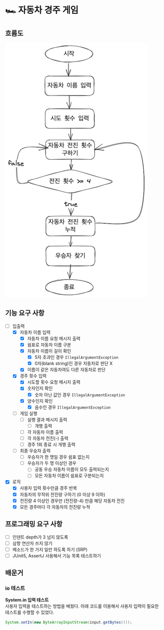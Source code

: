 # 🏎️ 자동차 경주 게임

## 흐름도

![flow_chart.png](flow_chart.png)

## 기능 요구 사항

- [ ] 입출력
    - [x] 자동차 이름 입력
        - [x] 자동차 이름 요청 메시지 출력
        - [x] 쉼표로 자동차 이름 구분
        - [x] 자동차 이름이 길이 확인
            - [x] 5자 초과인 경우 `IllegalArgumentException`
            - [x] 0자(blank string)인 경우 자동차로 판단 X
        - [x] 이름이 같은 자동차여도 다른 자동차로 판단

    - [x] 경주 횟수 입력
        - [x] 시도할 횟수 요청 메시지 출력
        - [x] 숫자인지 확인
            - [x] 숫자 아닌 값인 경우 `IllegalArgumentException`
        - [x] 양수인지 확인
            - [x] 음수인 경우 `IllegalArgumentException`

    - [ ] 게임 실행
        - [ ] 실행 결과 메시지 출력
            - [ ] 개행 출력
        - [ ] 각 자동차 이름 출력
        - [ ] 각 자동차 전진(-) 출력
        - [ ] 경주 1회 종료 시 개행 출력

    - [ ] 최종 우승자 출력
        - [ ] 우승자가 한 명일 경우 쉼표 없는지
        - [ ] 우승자가 두 명 이상인 경우
            - [ ] 공동 우승 자동차 이름이 모두 출력되는지
            - [ ] 모든 자동차 이름이 쉼표로 구분되는지

- [x] 로직
    - [x] 사용자 입력 횟수만큼 경주 반복
    - [x] 자동차의 무작위 전진량 구하기 (0 이상 9 이하)
    - [x] 전진량 4 이상인 경우만 (전진량-4) 만큼 해당 자동차 전진
    - [x] 모든 경주마다 각 자동차의 전진량 누적

## 프로그래밍 요구 사항

- [ ] 인덴트 depth가 3 넘지 않도록
- [ ] 삼항 연산자 쓰지 않기
- [ ] 메소드가 한 가지 일만 하도록 하기 (SRP)
- [ ] JUnit5, AssertJ 사용해서 기능 목록 테스트하기

## 배운거

### io 테스트

**System.in 입력 테스트**   
사용자 입력을 테스트하는 방법을 배웠다.
아래 코드를 이용해서 사용자 입력이 필요한 테스트를 수행할 수 있었다.

```java
System.setIn(new ByteArrayInputStream(input.getBytes()));
```
